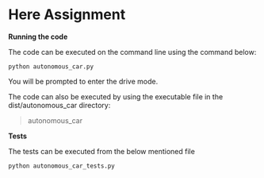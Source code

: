# Here Assignment

**Running the code**

The code can be executed on the command line using the command below:

```
python autonomous_car.py

```
You will be prompted to enter the drive mode.

The code can also be executed by using the executable file in the dist/autonomous_car directory:
> autonomous_car

**Tests**

The tests can be executed from the below mentioned file

```
python autonomous_car_tests.py

```

